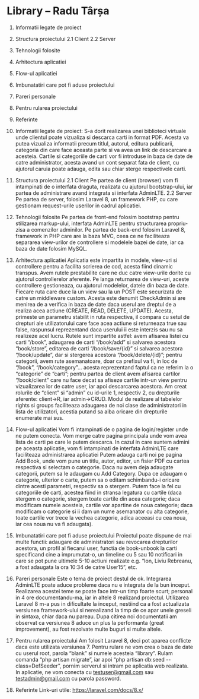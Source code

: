 # Library – Radu Târșa

1.	Informatii legate de proiect
2.	Structura proiectului
2.1	Client
2.2	Server
3.	Tehnologii folosite
4.	Arhitectura aplicatiei
5.	Flow-ul aplicatiei
6.	Imbunatatiri care pot fi aduse proiectului
7.	Pareri personale
8.	Pentru rularea proiectului
9.	Referinte


1.	Informatii legate de proiect:
S-a dorit realizarea unei biblioteci virtuale unde clientul poate vizualiza si descarca carti in format PDF. Acesta va putea vizualiza informatii precum titlul, autorul, editura publicarii, categoria din care face aceasta parte si va avea un link de descarcare a acesteia.
Cartile si categoriile de carti vor fi introduse in baza de date de catre administrator, acesta avand un cont separat fata de client, cu ajutorul caruia poate adauga, edita sau chiar sterge respectivele carti.

2.	Structura proiectului
2.1	Client
Pe partea de client (browser) vom fi intampinati de o interfata draguta, realizata cu ajutorul bootstrap-ului, iar partea de administrare avand integrata si interfata AdminLTE.
2.2	Server
Pe partea de server, folosim Laravel 8, un framework PHP, cu care gestionam request-urile userilor in cadrul aplicatiei.

3.	Tehnologii folosite
Pe partea de front-end folosim bootstrap pentru stilizarea markup-ului, interfata AdminLTE pentru structurarea propriu-zisa a comenzilor adminilor.
	Pe partea de back-end folosim Laravel 8, framework in PHP care are la baza MVC, ceea ce ne faciliteaza separarea view-urilor de controllere si modelele bazei de date, iar ca baza de date folosim MySQL.

4.	Arhitectura aplicatiei
Aplicatia este impartita in modele, view-uri si controllere pentru a facilita scrierea de cod, acesta fiind dinamic transpus. Avem rutele prestabilite care ne duc catre view-urile dorite cu ajutorul controllerelor aferente. Pe langa returnarea de view-uri, aceste controllere gestioneaza, cu ajutorul modelelor, datele din baza de date.
Fiecare ruta care duce la un view sau la un POST este securizata de catre un middleware custom. Acesta este denumit CheckAdmin si are menirea de a verifica in baza de date daca userul are dreptul de a realiza acea actiune (CREATE, READ, DELETE, UPDATE). Acesta, primeste un parametru stabilit in ruta respectiva, il compara cu setul de drepturi ale utilizatorului care face acea actiune si returneaza true sau false, raspunsul reprezentand daca userului ii este interzis sau nu sa realizeze acel lucru.
Rutele sunt impartite astfel: avem afisarea listei cu carti “/book”, adaugarea de carti “/book/add” si salvarea acestora “book/store”, editarea de carti “/book/save/{id}” si salvarea acestora “/book/update”, dar si stergerea acestora “/book/delete/{id}”; pentru categorii, avem rute asemanatoare, doar ca prefixul va fi, in loc de “/book”, “/book/category”... acesta reprezentand faptul ca ne referim la o “categorie” de “carti”; pentru partea de client avem afisarea cartilor “/book/client” care nu face decat sa afiseze cartile intr-un view pentru vizualizarea lor de catre user, iar apoi descarcarea acestora.
Am creat rolurile de “client” si “admin” cu id-urile 1, respectiv 2, cu drepturile aferente: client->R, iar admin->CRUD. Modul de realizare al tabelelor rights si groups faciliteaza adaugarea de noi clase de administratori in lista de utilizatori, acestia putand sa aiba oricare din drepturile enumerate mai sus.

5.	Flow-ul aplicatiei
Vom fi intampinati de o pagina de login/register unde ne putem conecta.
	Vom merge catre pagina principala unde vom avea lista de carti pe care le putem descarca.
	In cazul in care suntem admini pe aceasta aplicatie, vom fi intampinati de interfata AdminLTE care faciliteaza administrarea aplicatiei
	Putem adauga carti noi pe pagina Add Book, unde vom pune un titlu, autor, editor, un fisier PDF cu cartea respectiva si selectam o categorie.
	Daca nu avem deja adaugate categorii, putem sa le adaugam cu Add Category.
	Dupa ce adaugam o categorie, ulterior o carte, putem sa o editam schimbandu-i oricare dintre acesti parametri, respectiv sa o stergem.
	Putem face la fel cu categoriile de carti, acestea fiind in stransa legatura cu cartile (daca stergem o categorie, stergem toate cartile din acea categorie; daca modificam numele acesteia, cartile vor apartine de noua categorie; daca modificam o categorie si ii dam un nume asemanator cu alta categorie, toate cartile vor trece la vechea categorie, adica aceeasi cu cea noua, iar cea noua nu va fi adaugata).

6.	Imbunatatiri care pot fi aduse proiectului
Proiectul poate dispune de mai multe functii: adaugare de administratori sau revocarea drepturilor acestora, un profil al fiecarui user, functia de book-unbook la carti specificand cine a imprumutat-o, un timeline cu 5 sau 10 notificari in care se pot pune ultimele 5-10 actiuni realizate e.g. “Ion, Liviu Rebreanu, a fost adaugata la ora 10:34 de catre User15”, etc.

7.	Pareri personale
Este o tema de proiect destul de ok.
Integrarea AdminLTE poate aduce probleme daca nu e integrata de la bun inceput.
Realizarea acestei teme se poate face intr-un timp foarte scurt; personal in 4 ore documentandu-ma, iar in altele 8 realizand proiectul.
Utilizarea Laravel 8 m-a pus in dificultate la inceput, nestiind ca a fost actualizata versiunea framework-ului si nerealizand la timp de ce apar unele greseli in sintaxa, chiar daca nu pareau. Dupa citirea noi documentatii am observat ca versiunea 8 aduce un plus la performanta (great improvement), au fost rezolvate multe buguri si multe altele.

8.	Pentru rularea proiectului
Am folosit Laravel 8, deci pot aparea conflicte daca este utilizata versiunea 7.
Pentru rulare ne vom crea o baza de date cu userul root, parola “blank” si numele acesteia “library”.
	Rulam comanda “php artisan migrate”, iar apoi “php artisan db:seed --class=DefSeeder”, pornim serverul si intram pe aplicatia web realizata.
In aplicatie, ne vom conecta cu testuser@gmail.com sau testadmin@gmail.com cu parola password.

9.	Referinte
Link-uri utile: https://laravel.com/docs/8.x/
